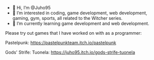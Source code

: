 - 👋 Hi, I’m @Juho95
- 👀 I’m interested in coding, game development, web development, gaming, gym, sports, all related to the Witcher series.
- 🌱 I’m currently learning game development and web development.


Please try out games that I have worked on with as a programmer:

Pastelpunk:
https://pastelpunkteam.itch.io/pastelpunk

Gods' Strife: Tuonela:
https://juho95.itch.io/gods-strife-tuonela


<!---
Juho95/Juho95 is a ✨ special ✨ repository because its `README.md` (this file) appears on your GitHub profile.
You can click the Preview link to take a look at your changes.
--->
